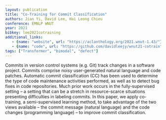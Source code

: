 ```yaml
---
layout: publication
title: "Co-Training for Commit Classification"
authors: Jian Yi, David Lee, Hai Leong Chieu
conference: EMNLP WNUT
year: 2021
bibkey: lee2021cotraining
additional_links:
   - {name: "website", url: "https://aclanthology.org/2021.wnut-1.43/"}
   - {name: "code", url: "https://github.com/davidleejy/wnut21-cotrain"}
tags: ["Transformer", "bimodal", "defect"]
---
```

Commits in version control systems (e.g. Git) track changes in a software project. Commits comprise noisy user-generated natural language and code patches. Automatic commit classification (CC) has been used to determine the type of code maintenance activities performed, as well as to detect bug fixes in code repositories. Much prior work occurs in the fully-supervised setting – a setting that can be a stretch in resource-scarce situations presenting difficulties in labeling commits. In this paper, we apply co-training, a semi-supervised learning method, to take advantage of the two views available – the commit message (natural language) and the code changes (programming language) – to improve commit classification.
